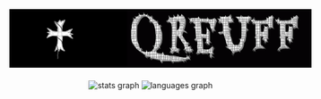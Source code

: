 <div style="display: flex;">
    <img src="https://github.com/Qreuff/Qreuff/blob/main/1.png?raw=true" width="210" />
    <img src="https://github.com/Qreuff/Qreuff/blob/main/Qreuff.gif?raw=true" width="500" />
</div>

###

<div align="center">
  <img src="https://github-readme-stats.vercel.app/api?username=qreuff&hide_title=false&hide_rank=false&show_icons=true&include_all_commits=true&count_private=true&disable_animations=false&theme=white&locale=en&hide_border=false&order=1" height="150" alt="stats graph"  />
  <img src="https://github-readme-stats.vercel.app/api/top-langs?username=qreuff&locale=en&hide_title=false&layout=compact&card_width=320&langs_count=5&theme=white&hide_border=false&order=2" height="150" alt="languages graph"  />
</div>

###
